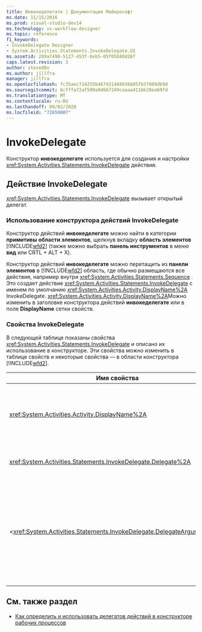```yaml
---
title: Инвокеделегате | Документация Майкрософт
ms.date: 11/15/2016
ms.prod: visual-studio-dev14
ms.technology: vs-workflow-designer
ms.topic: reference
f1_keywords:
- InvokeDelegate Designer
- System.Activities.Statements.InvokeDelegate.UI
ms.assetid: 289a7498-5127-453f-beb5-05f05b80d26f
caps.latest.revision: 3
author: steved0x
ms.author: jillfra
manager: jillfra
ms.openlocfilehash: fc35aec714255b467431488936605fb37009db9d
ms.sourcegitcommit: 6cfffa72af599a9d667249caaaa411bb28ea69fd
ms.translationtype: MT
ms.contentlocale: ru-RU
ms.lasthandoff: 09/02/2020
ms.locfileid: "72659007"
---
```

# <a name="invokedelegate"></a>InvokeDelegate

Конструктор **инвокеделегате** используется для создания и настройки <xref:System.Activities.Statements.InvokeDelegate> действия.

## <a name="the-invokedelegate-activity"></a>Действие InvokeDelegate

<xref:System.Activities.Statements.InvokeDelegate> вызывает открытый делегат.

### <a name="using-the-invokedelegate-activity-designer"></a>Использование конструктора действий InvokeDelegate

Конструктор действий **инвокеделегате** можно найти в категории **примитивы** **области элементов**, щелкнув вкладку **область элементов** [!INCLUDE[wfd2](../includes/wfd2-md.md)] (также можно выбрать **панель инструментов** в меню **вид** или CRTL + ALT + X).

Конструктор действий **инвокеделегате** можно перетащить из **панели элементов** в [!INCLUDE[wfd2](../includes/wfd2-md.md)] область, где обычно размещаются все действия, например внутри <xref:System.Activities.Statements.Sequence> . Это создает действие <xref:System.Activities.Statements.InvokeDelegate> с именем по умолчанию <xref:System.Activities.Activity.DisplayName%2A> InvokeDelegate. <xref:System.Activities.Activity.DisplayName%2A>Можно изменить в заголовке конструктора действий **инвокеделегате** или в поле **DisplayName** сетки свойств.

### <a name="the-invokedelegate-properties"></a>Свойства InvokeDelegate

В следующей таблице показаны свойства <xref:System.Activities.Statements.InvokeDelegate> и описано их использование в конструкторе. Эти свойства можно изменить в таблице свойств и некоторые свойства ― в области конструктора [!INCLUDE[wfd2](../includes/wfd2-md.md)].

|Имя свойства|Обязательно|Использование|
|-------------------|--------------|-----------|
|<xref:System.Activities.Activity.DisplayName%2A>|Неверно|Понятное имя действия <xref:System.Activities.Statements.InvokeDelegate>. Значение по умолчанию: InvokeDelegate.<br /><br /> Несмотря на то что свойство <xref:System.Activities.Activity.DisplayName%2A> не является обязательным, его все же рекомендуется использовать.|
|<xref:System.Activities.Statements.InvokeDelegate.Delegate%2A>|Верно|Имя <xref:System.Activities.ActivityDelegate>, вызываемого, когда выполняется действие. Это свойство можно изменить в области конструктора. Это свойство обязательное.|
|<<xref:System.Activities.Statements.InvokeDelegate.DelegateArguments%2A>|Неверно|Коллекция аргументов вызванного делегата. Ключи - это имена объектов <xref:System.Activities.DelegateArgument> в объекте <xref:System.Activities.ActivityDelegate> и значения, которые являются аргументами тех выражений, которые вычисляются и присваиваются соответствующим объектам <xref:System.Activities.DelegateArgument>. В сетке свойств нажмите кнопку с многоточием в поле **DelegateArguments** , чтобы отобразить диалоговое окно **DelegateArguments** , позволяющее задать это свойство. Щелкните поле **Создать аргумент** , чтобы добавить аргументы.|

## <a name="see-also"></a>См. также раздел

- [Как определить и использовать делегатов действий в конструкторе рабочих процессов](../workflow-designer/how-to-define-and-consume-activity-delegates-in-the-workflow-designer.md)